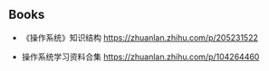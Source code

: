 

## Books




- 《操作系统》知识结构 https://zhuanlan.zhihu.com/p/205231522

- 操作系统学习资料合集 https://zhuanlan.zhihu.com/p/104264460

